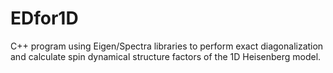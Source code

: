 # EDfor1D
C++ program using Eigen/Spectra libraries to perform exact diagonalization and calculate spin dynamical structure factors of the 1D Heisenberg model.
